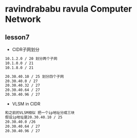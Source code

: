 ravindrababu ravula Computer Network
====================================

## lesson7

* CIDR子网划分

```txt
10.1.2.0 / 20 划分两个子网
10.1.0.0 / 21
10.1.8.0 / 21

20.30.40.10 / 25 划分四个子网
20.30.40.0 / 27
20.30.40.32 / 27
20.30.40.64 / 27
20.30.40.96 / 27
```

* VLSM in CIDR

```txt
和之前的VLSM相似 把一个ip地址分成三块
假设ip地址是20.30.40.10 / 25
20.30.40.0 /26
20.30.40.64 / 27
20.30.40.96 / 27
```
